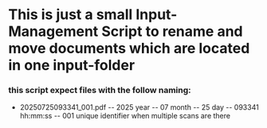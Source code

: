 # This is just a small Input-Management Script to rename and move documents which are located in one input-folder

### this script expect files with the follow naming:

- 20250725093341_001.pdf
-- 2025 year
-- 07 month
-- 25 day
-- 093341 hh:mm:ss
-- 001 unique identifier when multiple scans are there